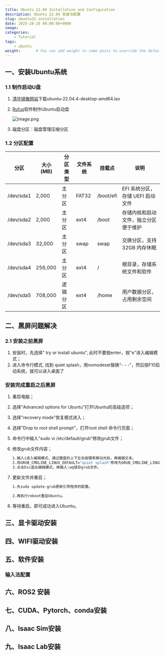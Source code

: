 ```yaml
---
title: Ubuntu 22.04 Installation and Configuration
description: Ubuntu 22.04 安装与配置
slug: ubuntu22-installation
date: 2025-10-26 00:00:00+0000
image:
categories:
    - Tutorial
tags:
    - ubuntu
weight:       # You can add weight to some posts to override the default sorting (date descending)
---
```


## 一、安装Ubuntu系统

### 1.1 制作启动U盘

1. [清华镜像网站](https://mirrors.tuna.tsinghua.edu.cn/)下载ubuntu-22.04.4-desktop-amd64.iso
2. [Rufus](https://rufus.ie/zh/#google_vignette)软件制作Ubuntu启动盘
    
    ![image.png](attachment:0176e570-3a9a-4308-a213-1746163242a7:image.png)
    
3. 磁盘分区：磁盘管理压缩分区

### 1.2 分区配置

| 分区 | 大小 (MB) | 分区类型 | 文件系统 | 挂载点 | 说明 |
| --- | --- | --- | --- | --- | --- |
| /dev/sda1 | 2,000 | 主分区 | FAT32 | /boot/efi | EFI 系统分区，存储 UEFI 启动文件 |
| /dev/sda2 | 2,000 | 主分区 | ext4 | /boot | 存储内核和启动文件，独立分区便于维护 |
| /dev/sda3 | 32,000 | 主分区 | swap | swap | 交换分区，支持 32GB 内存休眠 |
| /dev/sda4 | 256,000 | 主分区 | ext4 | / | 根目录，存储系统文件和软件 |
| /dev/sda5 | 708,000 | 逻辑分区 | ext4 | /home | 用户数据分区，占用剩余空间 |

## 二、黑屏问题解决

### 2.1 安装之前黑屏

1. 安装时，先选择" try or install ubuntu", 此时不要按enter，按"e"进入编辑模式；
2. 进入命令行模式, 找到 quiet splash，用nomodeset替换“- - -”，然后按F10启动系统，就可以进入桌面了

### 安装完成重启之后黑屏

1. 重启电脑；
2. 选择"Advanced options for Ubuntu"打开Ubuntu的高级选项；
3. 选择"recovery mode"恢复模式进入；
4. 选择"Drop to root shell prompt"，打开root shell 命令行页面；
5. 命令行中输入"sudo vi /etc/default/grub"修改grub文件；
6. 修改grub文件内容；
    
    ```bash
    1.输入i进入编辑模式，通过键盘的上下左右按键来移动光标，再编辑文本。
    2.将GRUB_CMDLINE_LINUX_DEFAULT="quiet splash"修改为GRUB_CMDLINE_LINUX_DEFAULT="quiet splash nomodeset"。
    3.点击Esc退出编辑模式，再输入:wq保存grub文件。
    ```
    
7. 更新文件并重启；
    
    ```bash
    1.先sudo update-grub更新引导程序的配置。
     
    2.再执行reboot重启Ubuntu。
    ```
    
8. 等待重启，即可成功进入Ubuntu。

## 三、显卡驱动安装

## 四、WIFI驱动安装

## 五、软件安装

### 输入法配置

## 六、ROS2 安装

## 七、CUDA、Pytorch、conda安装

## 八、Isaac Sim安装

## 九、Isaac Lab安装
